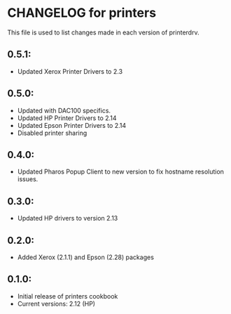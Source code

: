 # CHANGELOG for printers

This file is used to list changes made in each version of printerdrv.

## 0.5.1: 

* Updated Xerox Printer Drivers to 2.3

## 0.5.0:

* Updated with DAC100 specifics.
* Updated HP Printer Drivers to 2.14
* Updated Epson Printer Drivers to 2.14
* Disabled printer sharing

## 0.4.0:

* Updated Pharos Popup Client to new version to fix hostname resolution issues.

## 0.3.0:

* Updated HP drivers to version 2.13

## 0.2.0:

* Added Xerox (2.1.1) and Epson (2.28) packages

## 0.1.0:

* Initial release of printers cookbook
* Current versions: 2.12 (HP)
